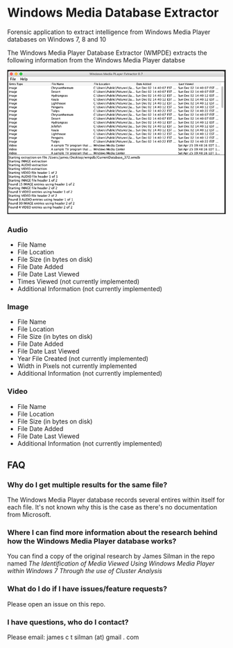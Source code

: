 # Windows Media Database Extractor 

Forensic application to extract intelligence from Windows Media Player databases on Windows 7, 8 and 10

The Windows Media Player Database Extractor (WMPDE) extracts the following information from the Windows Media Player databse

![WMP Extractor Screenshot](https://github.com/JamesSilman/windows-media-player-extractor/blob/master/wmpdb-extractor.png)

### Audio
- File Name
- File Location
- File Size (in bytes on disk)
- File Date Added 
- File Date Last Viewed
- Times Viewed (not currently implemented)
- Additional Information (not currently implemented)

### Image
- File Name
- File Location
- File Size (in bytes on disk)
- File Date Added 
- File Date Last Viewed
- Year File Created (not currently implemented)
- Width in Pixels not currently implemented
- Additional Information (not currently implemented)

### Video 
- File Name
- File Location
- File Size (in bytes on disk)
- File Date Added 
- File Date Last Viewed
- Additional Information (not currently implemented)

## FAQ

### Why do I get multiple results for the same file?
The Windows Media Player database records several entires within itself for each file. It's not known why this is the case as there's no documentation from Microsoft.

### Where I can find more information about the research behind how the Windows Media Player database works?
You can find a copy of the original research by James Silman in the repo named *The Identification of Media Viewed Using Windows Media Player within Windows 7 Through the use of Cluster Analysis*

### What do I do if I have issues/feature requests?
Please open an issue on this repo. 

### I have questions, who do I contact?
Please email: james c t silman (at) gmail . com
